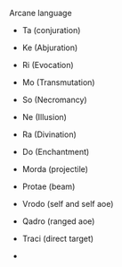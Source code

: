 Arcane language
- Ta (conjuration)
- Ke (Abjuration)
- Ri (Evocation)
- Mo (Transmutation)
- So (Necromancy)
- Ne (Illusion)
- Ra (Divination)
- Do (Enchantment)

- Morda (projectile)
- Protae (beam)
- Vrodo (self and self aoe)
- Qadro (ranged aoe)
- Traci (direct target)
- 